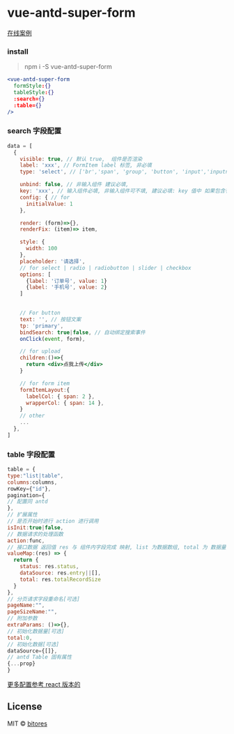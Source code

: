 # vue-antd-super-form

[在线案例](https://codesandbox.io/s/vue-antd-super-form-6ey0l)


### install
> npm i -S vue-antd-super-form


```jsx
<vue-antd-super-form 
  formStyle:{}
  tableStyle:{}
  :search={}
  :table={}
/>
```


### search 字段配置
```jsx
data = [
  {
    visible: true, // 默认 true,  组件是否渲染
    label: 'xxx', // FormItem label 标签, 非必填
    type: 'select', // ['br','span', 'group', 'button', 'input','inputnumber','select','radio','radiobutton','slider','textarea','checkbox','datepicker','rangepicker', 'monthpicker', 'timepicker', 'switch','upload','cascader','steps']

    unbind: false, // 非输入组件 建议必填, 
    key: 'xxx', // 输入组件必填, 非输入组件可不填, 建议必填: key 值中 如果包含有逗号则此参数在提交时会被过滤
    config: { // for 
      initialValue: 1
    },

    render: (form)=>{},
    renderFix: (item)=> item,

    style: {
      width: 100
    },
    placeholder: '请选择',
    // for select | radio | radiobutton | slider | checkbox
    options: [
      {label: '订单号', value: 1}
      {label: '手机号', value: 2}
    ]

  
    // For button
    text: '', // 按钮文案
    tp: 'primary',
    bindSearch: true|false, // 自动绑定搜索事件
    onClick(event, form),

    // for upload
    children:()=>{
      return <div>点我上传</div>
    }

    // for form item
    formItemLayout:{
      labelCol: { span: 2 },
      wrapperCol: { span: 14 },
    }
    // other
    ...
  },
]
```

### table 字段配置
```jsx
table = {
type:"list|table",
columns:columns,
rowKey={"id"},
pagination={
// 配置同 antd
},
// 扩展属性
// 是否开始时进行 action 进行调用
isInit:true|false,
// 数据请求的处理函数
action:func,
// 接口数据 返回值 res 与 组件内字段完成 映射, list 为数据数组, total 为 数据量, status 为接口是否正常
valueMap:(res) => {
  return {
    status: res.status,
    dataSource: res.entry||[],
    total: res.totalRecordSize
  }
},
// 分页请求字段重命名[可选]
pageName:"",
pageSizeName:"",
// 附加参数
extraParams: ()=>{},
// 初始化数据量[可选]
total:0,
// 初始化数据[可选]
dataSource={[]},
// antd Table 固有属性
{...prop}
}


```

[更多配置参考 react 版本的](https://www.npmjs.com/package/react-antd-super-form)

## License

MIT © [bitores](https://github.com/bitores)